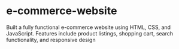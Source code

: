 # e-commerce-website
Built a fully functional e-commerce website using HTML, CSS, and JavaScript. Features include product listings, shopping cart, search functionality, and responsive design
